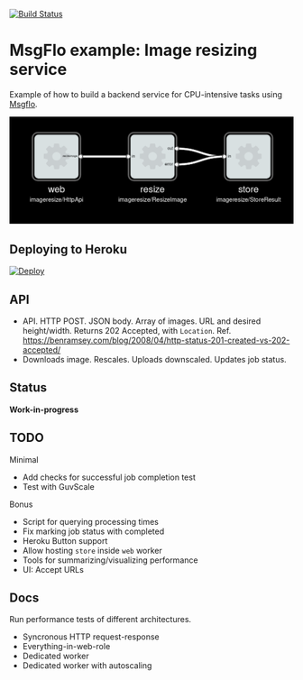 [![Build Status](https://travis-ci.org/msgflo/msgflo-example-imageresize.svg?branch=master)](https://travis-ci.org/msgflo/msgflo-example-imageresize)
# MsgFlo example: Image resizing service

Example of how to build a backend service for CPU-intensive tasks using [Msgflo](https://msgflo/org).

![Architecture of the system](./doc/service-graph.png)

## Deploying to Heroku

[![Deploy](https://www.herokucdn.com/deploy/button.svg)](https://heroku.com/deploy)


## API

* API. HTTP POST. JSON body. Array of images. URL and desired height/width. Returns 202 Accepted, with `Location`.
Ref. https://benramsey.com/blog/2008/04/http-status-201-created-vs-202-accepted/
* Downloads image. Rescales. Uploads downscaled. Updates job status.

## Status
**Work-in-progress**

## TODO

Minimal

* Add checks for successful job completion test
* Test with GuvScale

Bonus

* Script for querying processing times
* Fix marking job status with completed
* Heroku Button support
* Allow hosting `store` inside `web` worker
* Tools for summarizing/visualizing performance
* UI: Accept URLs

## Docs

Run performance tests of different architectures.

* Syncronous HTTP request-response
* Everything-in-web-role
* Dedicated worker
* Dedicated worker with autoscaling

